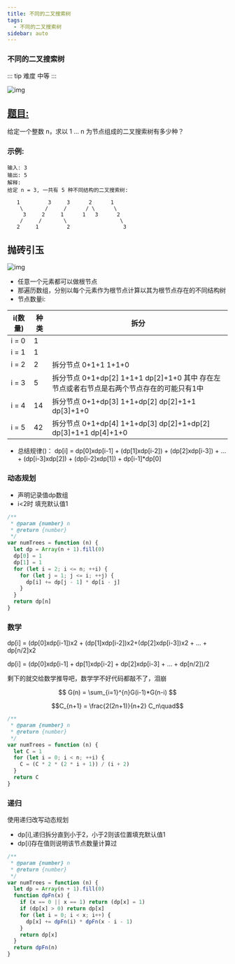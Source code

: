 ```yaml
---
title: 不同的二叉搜索树
tags:
  - 不同的二叉搜索树
sidebar: auto
---
```


### 不同的二叉搜索树

::: tip 难度
中等
:::

![img](http://qiniu.gaowenju.com/leecode/banner/20200715.jpg)

## [题目:](https://leetcode-cn.com/problems/triangle/)

给定一个整数 n，求以 1 ... n 为节点组成的二叉搜索树有多少种？

### 示例:

```
输入: 3
输出: 5
解释:
给定 n = 3, 一共有 5 种不同结构的二叉搜索树:

   1         3     3      2      1
    \       /     /      / \      \
     3     2     1      1   3      2
    /     /       \                 \
   2     1         2                 3
```

## 抛砖引玉

![img](http://qiniu.gaowenju.com/leecode/20200715.png)

- 任意一个元素都可以做根节点
- 那遍历数组，分别以每个元素作为根节点计算以其为根节点存在的不同结构树
- 节点数量i:

|i(数量)|种类|拆分|
|--|--|--|
|i = 0|1||
|i = 1|1  | |
|i = 2|2 |    拆分节点 0+1+1  1+1+0|
|i = 3|5  |   拆分节点 0+1+dp[2]  1+1+1 dp[2]+1+0   其中 存在左节点或者右节点是右两个节点存在的可能只有1中|
|i = 4|14  |  拆分节点 0+1+dp[3]  1+1+dp[2]  dp[2]+1+1  dp[3]+1+0|
|i = 5|42  |  拆分节点 0+1+dp[4]  1+1+dp[3]  dp[2]+1+dp[2]  dp[3]+1+1 dp[4]+1+0|

- 总结规律()：
  dp[i] = dp[0]xdp[i-1] + (dp[1]xdp[i-2]) + (dp[2]xdp[i-3]) + ... + (dp[i-3]xdp[2]) + (dp[i-2]xdp[1]) + dp[i-1]*dp[0]


### 动态规划

- 声明记录值dp数组
- i<2时 填充默认值1

```javascript
/**
 * @param {number} n
 * @return {number}
 */
var numTrees = function (n) {
  let dp = Array(n + 1).fill(0)
  dp[0] = 1
  dp[1] = 1
  for (let i = 2; i <= n; ++i) {
    for (let j = 1; j <= i; ++j) {
      dp[i] += dp[j - 1] * dp[i - j]
    }
  }
  return dp[n]
}
```

### 数学

dp[i] = (dp[0]xdp[i-1])x2 + (dp[1]xdp[i-2])x2+(dp[2]xdp[i-3])x2 + ... + dp[n/2]x2

dp[i] = (dp[0]xdp[i-1] + dp[1]xdp[i-2] + dp[2]xdp[i-3] + ... + dp[n/2])/2

剩下的就交给数学推导吧，数学学不好代码都敲不了，泪崩

$$ G(n) = \sum_{i=1}^{n}G(i-1)*G(n-i)  $$

$$C_{n+1} = \frac{2(2n+1)}{n+2} C_n\quad$$

```javascript
/**
 * @param {number} n
 * @return {number}
 */
var numTrees = function (n) {
  let C = 1
  for (let i = 0; i < n; ++i) {
    C = (C * 2 * (2 * i + 1)) / (i + 2)
  }
  return C
}
```

### 递归

使用递归改写动态规划
- dp[i],递归拆分直到小于2，小于2则该位置填充默认值1
- dp[i]存在值则说明该节点数量计算过

```javascript
/**
 * @param {number} n
 * @return {number}
 */
var numTrees = function (n) {
  let dp = Array(n + 1).fill(0)
  function dpFn(x) {
    if (x == 0 || x == 1) return (dp[x] = 1)
    if (dp[x] > 0) return dp[x]
    for (let i = 0; i < x; i++) {
      dp[x] += dpFn(i) * dpFn(x - i - 1)
    }
    return dp[x]
  }
  return dpFn(n)
}
```
